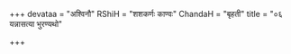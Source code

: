 +++
devataa = "अश्विनौ"
RShiH = "शशकर्णः काण्वः"
ChandaH = "बृहती"
title = "०६ यन्नासत्या भुरण्यथो"

+++
